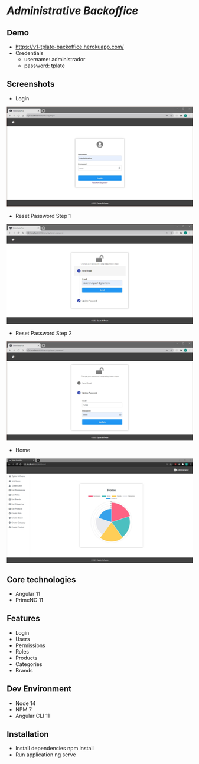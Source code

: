 # _Administrative Backoffice_

## Demo
- https://v1-tplate-backoffice.herokuapp.com/
- Credentials
  - username: administrador
  - password: tplate
  
## Screenshots
- Login

![alt text](https://raw.githubusercontent.com/danielchungara1/v1-tplate-backoffice/develop/src/assets/snapshots/login.JPG?raw=true)

- Reset Password Step 1

![alt text](https://raw.githubusercontent.com/danielchungara1/v1-tplate-backoffice/develop/src/assets/snapshots/resetPasswordStep1.JPG?raw=true)

- Reset Password Step 2

![alt text](https://raw.githubusercontent.com/danielchungara1/v1-tplate-backoffice/develop/src/assets/snapshots/resetPasswordStep2.JPG?raw=true)

- Home

![alt text](https://raw.githubusercontent.com/danielchungara1/v1-tplate-backoffice/develop/src/assets/snapshots/home.JPG?raw=true)

## Core technologies
- Angular 11
- PrimeNG 11

## Features
- Login
- Users
- Permissions
- Roles
- Products
- Categories
- Brands

## Dev Environment
- Node 14
- NPM 7
- Angular CLI 11

## Installation
- Install dependencies npm install
- Run application ng serve
